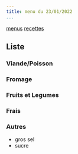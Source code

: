 ```yaml
---
title: menu du 23/01/2022
...
```


[menus](/menu.html)
[recettes](/recipe.html)

## Liste
### Viande/Poisson
### Fromage
### Fruits et Legumes
### Frais
### Autres
- gros sel
- sucre

